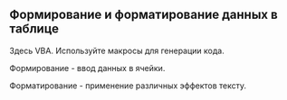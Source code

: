 Формирование и форматирование данных в таблице
---

Здесь VBA. Используйте макросы для генерации кода.

Формирование - ввод данных в ячейки.

Форматирование - применение различных эффектов тексту.
